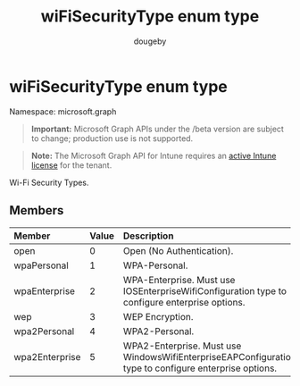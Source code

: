 ﻿---
title: "wiFiSecurityType enum type"
description: "Wi-Fi Security Types."
author: "dougeby"
localization_priority: Normal
ms.prod: "intune"
doc_type: enumPageType
---

# wiFiSecurityType enum type

Namespace: microsoft.graph

> **Important:** Microsoft Graph APIs under the /beta version are subject to change; production use is not supported.

> **Note:** The Microsoft Graph API for Intune requires an [active Intune license](https://go.microsoft.com/fwlink/?linkid=839381) for the tenant.

Wi-Fi Security Types.

## Members

| Member         | Value | Description                                                                                           |
| :------------- | :---- | :---------------------------------------------------------------------------------------------------- |
| open           | 0     | Open (No Authentication).                                                                             |
| wpaPersonal    | 1     | WPA-Personal.                                                                                         |
| wpaEnterprise  | 2     | WPA-Enterprise. Must use IOSEnterpriseWifiConfiguration type to configure enterprise options.         |
| wep            | 3     | WEP Encryption.                                                                                       |
| wpa2Personal   | 4     | WPA2-Personal.                                                                                        |
| wpa2Enterprise | 5     | WPA2-Enterprise. Must use WindowsWifiEnterpriseEAPConfiguration type to configure enterprise options. |
